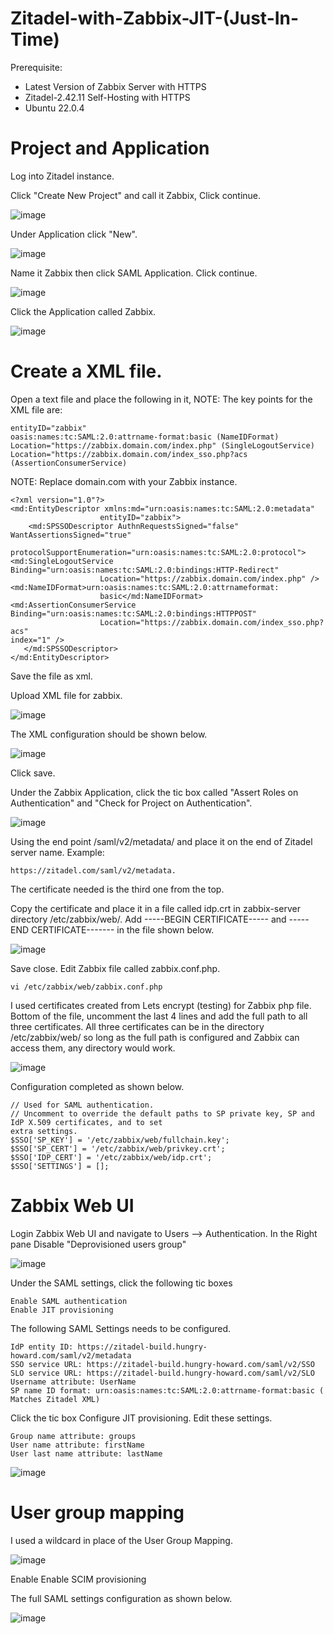 # Zitadel-with-Zabbix-JIT-(Just-In-Time)

Prerequisite:
  * Latest Version of Zabbix Server with HTTPS
  * Zitadel-2.42.11 Self-Hosting with HTTPS
  * Ubuntu 22.0.4
    
# Project and Application

Log into Zitadel instance.

Click "Create New Project" and call it Zabbix, Click continue.

![image](https://github.com/HungryHowies/Zitadel-with-Zabbix-JIT/assets/22652276/27e8b94a-6de5-403d-992f-d0fb5c786b1f)

Under Application click "New".

![image](https://github.com/HungryHowies/Zitadel-with-Zabbix-JIT/assets/22652276/c9490992-c424-4fba-8a1e-38c40e9feae0)

Name it Zabbix then click SAML Application. Click continue.

![image](https://github.com/HungryHowies/Zitadel-with-Zabbix-JIT/assets/22652276/a1cdba83-7270-4072-aa8b-5deb10d4c4c5)

Click the Application called Zabbix.

![image](https://github.com/HungryHowies/Zitadel-with-Zabbix-JIT/assets/22652276/224eab2c-4aa2-46da-88db-5e46109b60ea)

# Create a XML file.

Open a text file and place the following in it,
NOTE: The key points for the XML file are:

```
entityID="zabbix"
oasis:names:tc:SAML:2.0:attrname-format:basic (NameIDFormat)
Location="https://zabbix.domain.com/index.php" (SingleLogoutService)
Location="https://zabbix.domain.com/index_sso.php?acs (AssertionConsumerService)
```

NOTE: Replace domain.com with your Zabbix instance.

```
<?xml version="1.0"?>
<md:EntityDescriptor xmlns:md="urn:oasis:names:tc:SAML:2.0:metadata"
                    entityID="zabbix">
    <md:SPSSODescriptor AuthnRequestsSigned="false" WantAssertionsSigned="true"
                    protocolSupportEnumeration="urn:oasis:names:tc:SAML:2.0:protocol">
<md:SingleLogoutService Binding="urn:oasis:names:tc:SAML:2.0:bindings:HTTP-Redirect"
                    Location="https://zabbix.domain.com/index.php" />
<md:NameIDFormat>urn:oasis:names:tc:SAML:2.0:attrnameformat:
                    basic</md:NameIDFormat>
<md:AssertionConsumerService Binding="urn:oasis:names:tc:SAML:2.0:bindings:HTTPPOST"
                    Location="https://zabbix.domain.com/index_sso.php?acs"
index="1" />
   </md:SPSSODescriptor>
</md:EntityDescriptor>
```

Save the file as xml.

Upload XML file for zabbix.

![image](https://github.com/HungryHowies/Zitadel-with-Zabbix-JIT/assets/22652276/34f3abb4-a366-4dc5-bb81-ef145bd59f14)

The XML configuration should be shown below.

![image](https://github.com/HungryHowies/Zitadel-with-Zabbix-JIT/assets/22652276/cdea85f6-2d27-480b-b6e8-07036eb81979)


Click save.

Under the Zabbix Application, click the tic box called "Assert Roles on Authentication" and "Check
for Project on Authentication".

![image](https://github.com/HungryHowies/Zitadel-with-Zabbix-JIT/assets/22652276/2fba50d0-980d-4f3c-bbbb-f206d49b62a7)

Using the end point /saml/v2/metadata/ and place it on the end of Zitadel server name.
Example: 
```
https://zitadel.com/saml/v2/metadata.
```
The certificate needed is  the third one from the top.

Copy the certificate and place it in a file called idp.crt in zabbix-server directory /etc/zabbix/web/.
Add -----BEGIN CERTIFICATE----- and -----END CERTIFICATE------- in the file shown below.

![image](https://github.com/HungryHowies/Zitadel-with-Zabbix-JIT/assets/22652276/7c8ba6c3-c913-4936-aed7-1164d8ef20a6)

Save close.
Edit Zabbix file called zabbix.conf.php.
```
vi /etc/zabbix/web/zabbix.conf.php
```
I used certificates created from Lets encrypt (testing) for Zabbix php file. Bottom of the file,
uncomment the last 4 lines and add the full path to all three certificates.
All three certificates can be in the directory /etc/zabbix/web/ so long as the full path is configured
and Zabbix can access them, any directory would work.

![image](https://github.com/HungryHowies/Zitadel-with-Zabbix-JIT/assets/22652276/c14a0faa-0e8f-48b8-8fa3-4c4c2703562b)

Configuration completed as shown below.

```
// Used for SAML authentication.
// Uncomment to override the default paths to SP private key, SP and IdP X.509 certificates, and to set
extra settings.
$SSO['SP_KEY'] = '/etc/zabbix/web/fullchain.key';
$SSO['SP_CERT'] = '/etc/zabbix/web/privkey.crt';
$SSO['IDP_CERT'] = '/etc/zabbix/web/idp.crt';
$SSO['SETTINGS'] = [];
```
# Zabbix Web UI

Login Zabbix  Web UI and navigate to Users --> Authentication.
In the Right pane Disable "Deprovisioned users group"

![image](https://github.com/HungryHowies/Zitadel-with-Zabbix-JIT/assets/22652276/bfa6af08-dd48-4e0d-949d-7fbfd02b31a3)


Under the SAML settings, click the following tic boxes

```
Enable SAML authentication
Enable JIT provisioning
```
The following SAML Settings needs to be configured.
```
IdP entity ID: https://zitadel-build.hungry-howard.com/saml/v2/metadata
SSO service URL: https://zitadel-build.hungry-howard.com/saml/v2/SSO
SLO service URL: https://zitadel-build.hungry-howard.com/saml/v2/SLO
Username attribute: UserName
SP name ID format: urn:oasis:names:tc:SAML:2.0:attrname-format:basic ( Matches Zitadel XML)
```
Click the tic box Configure JIT provisioning.
Edit these settings.
```
Group name attribute: groups
User name attribute: firstName
User last name attribute: lastName
```

![image](https://github.com/HungryHowies/Zitadel-with-Zabbix-JIT/assets/22652276/0012bde0-3bb3-4ced-92d3-e4b9b124194f)

# User group mapping

I used a wildcard in place of the User Group Mapping.

![image](https://github.com/HungryHowies/Zitadel-with-Zabbix-JIT/assets/22652276/1b096739-2a58-489e-a2d1-805d5877572c)


Enable Enable SCIM provisioning

The full SAML settings configuration as shown below.

![image](https://github.com/HungryHowies/Zitadel-with-Zabbix-JIT/assets/22652276/b6a976a5-7e1f-40db-90a5-4eb7abec8dca)









